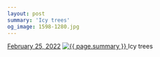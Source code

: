 ```yaml
---
layout: post
summary: 'Icy trees'
og_image: 1598-1280.jpg
---
```


<p>
  <time>
    <a href="/1598">February 25, 2022</a>
  </time>
  <a href="/1598">
    <img src="{{ site.assets_url }}/1598-640.jpg" srcset="{{ site.assets_url }}/1598-320.jpg 320w, {{ site.assets_url }}/1598-640.jpg 640w, {{ site.assets_url }}/1598-960.jpg 960w, {{ site.assets_url }}/1598-1280.jpg 1280w" sizes="(min-width: 700px) 50vw, calc(100vw - 2rem)" alt="{{ page.summary }}" />
  </a>
  <span>Icy trees</span>
</p>
